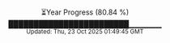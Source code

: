<p align="center">
⏳Year Progress (80.84 %) <br>
████████████████████████▁▁▁▁▁▁ <br>
<sub>Updated: Thu, 23 Oct 2025 01:49:45 GMT</sub>
</p>

